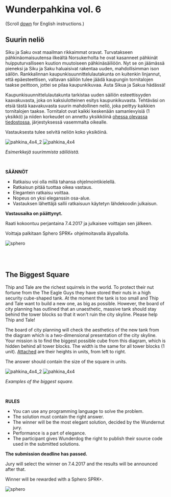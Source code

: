 # Wunderpahkina vol. 6

(Scroll [down](#the-biggest-square) for English instructions.)

## Suurin neliö

Siku ja Saku ovat maailman rikkaimmat oravat. Turvatakseen pähkinäomaisuutensa ilkeältä Norsukerholta he ovat kasanneet pähkinät huipputurvalliseen kuution muutoiseen pähkinäsäiliöön. Nyt se on jäämässä pieneksi ja Siku ja Saku haluaisivat rakentaa uuden, mahdollisimman ison säilön. Rankkalinnan kaupunkisuunnittelulautakunta on kuitenkin linjannut, että epäesteettisen, valtavan säiliön tulee jäädä kaupungin tornitalojen taakse peittoon, jottei se pilaa kaupunkikuvaa. Auta Sikua ja Sakua hädässä!

Kaupunkisuunnittelulautakunta tarkistaa uuden säiliön esteettisyyden kaavakuvasta, joka on kaksiulotteinen esitys kaupunkikuvasta. Tehtäväsi on etsiä tästä kaavakuvasta suurin mahdollinen neliö, joka peittyy kaikkien tornitalojen taakse. Tornitalot ovat kaikki keskenään samanlevyisiä (1 yksikkö) ja niiden korkeudet on annettu yksikköinä [ohessa olevassa tiedostossa](https://raw.githubusercontent.com/wunderdogsw/wunderpahkina-vol6/master/input.txt), järjestyksessä vasemmalta oikealle.

Vastauksesta tulee selvitä neliön koko yksiköinä.

![pahkina_4x4_2](https://cloud.githubusercontent.com/assets/559316/24046867/b174b752-0b2c-11e7-9871-953d1532e8df.png)
![pahkina_4x4](https://cloud.githubusercontent.com/assets/559316/24046868/b18ffba2-0b2c-11e7-844f-f7160bb1be78.png)

_Esimerkkejä suurimmista säiliöistä._

<br>

**SÄÄNNÖT**

- Ratkaisu voi olla millä tahansa ohjelmointikielellä.
- Ratkaisun pitää tuottaa oikea vastaus.
- Elegantein ratkaisu voittaa.
- Nopeus on yksi eleganssin osa-alue.
- Vastauksen lähettäjä sallii ratkaisuun käytetyn lähdekoodin julkaisun.

**Vastausaika on päättynyt.**

Raati kokoontuu perjantaina 7.4.2017 ja julkaisee voittajan sen jälkeen.

Voittaja palkitaan Sphero SPRK+ ohjelmoitavalla älypallolla.

![sphero](https://cloud.githubusercontent.com/assets/559316/24048087/7d3f7360-0b30-11e7-936b-d3b6515c811c.png)

<br>
<br>

## The Biggest Square

Thip and Tale are the richest squirrels in the world. To protect their nut fortune from the The Eagle Guys they have stored their nuts in a high security cube-shaped tank. At the moment the tank is too small and Thip and Tale want to build a new one, as big as possible. However, the board of city planning has outlined that an unaesthetic, massive tank should stay behind the tower blocks so that it won't ruin the city skyline. Please help Thip and Tale!

The board of city planning will check the aesthetics of the new tank from the diagram which is a two-dimensional presentation of the city skyline. Your mission is to find the biggest possible cube from this diagram, which is hidden behind all tower blocks. The width is the same for all tower blocks (1 unit).  [Attached](https://raw.githubusercontent.com/wunderdogsw/wunderpahkina-vol6/master/input.txt) are their heights in units, from left to right.

The answer should contain the size of the square in units. 

![pahkina_4x4_2](https://cloud.githubusercontent.com/assets/559316/24046867/b174b752-0b2c-11e7-9871-953d1532e8df.png)
![pahkina_4x4](https://cloud.githubusercontent.com/assets/559316/24046868/b18ffba2-0b2c-11e7-844f-f7160bb1be78.png)

_Examples of the biggest square._

<br>

**RULES**

- You can use any programming language to solve the problem.
- The solution must contain the right answer. 
- The winner will be the most elegant solution, decided by the Wundernut jury.
- Performance is a part of elegance.
- The participant gives Wunderdog the right to publish their source code used in the submitted solutions.

**The submission deadline has passed.**

Jury will select the winner on 7.4.2017 and the results will be announced after that.

Winner will be rewarded with a Sphero SPRK+.

![sphero](https://cloud.githubusercontent.com/assets/559316/24048087/7d3f7360-0b30-11e7-936b-d3b6515c811c.png)
